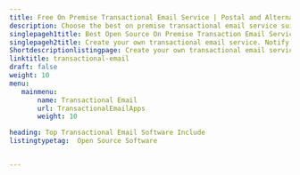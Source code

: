 ```yaml
---
title: Free On Premise Transactional Email Service | Postal and Alternatives
description: Choose the best on premise transactional email service suiting your use case. All the on premise transactional email service options listed here are open source
singlepageh1title: Best Open Source On Premise Transaction Email Service Options
singlepageh2title: Create your own transactional email service. Notify users by sending templated emails on events like account creation, password resets, purchase receipts etc.
Shortdescriptionlistingpage: Create your own transactional email service. Notify users by sending templated emails on events like account creation, password resets, purchase receipts etc.
linktitle: transactional-email
draft: false
weight: 10
menu:
   mainmenu: 
       name: Transactional Email
       url: TransactionalEmailApps
       weight: 10

heading: Top Transactional Email Software Include
listingtypetag:  Open Source Software 


---
```


